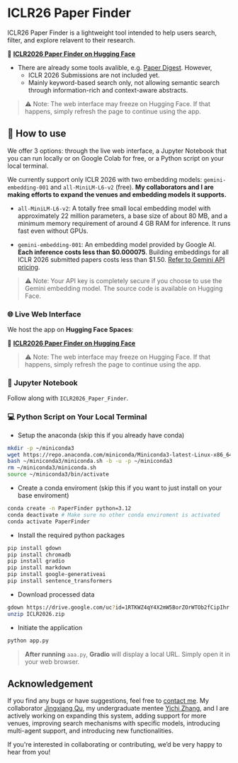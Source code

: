 # ICLR26 Paper Finder

ICLR26 Paper Finder is a lightweight tool intended to help users search, filter, and explore relavent to their research. 

🔗 **[ICLR2026 Paper Finder on Hugging Face](https://huggingface.co/spaces/wenhanacademia/ICLR2026_PaperFinder)**

- There are already some tools avalible, e.g. [Paper Digest](https://www.paperdigest.org/). However,
	- ICLR 2026 Submissions are not included yet.
	- Mainly keyword-based search only, not allowing semantic search through information-rich and context-aware abstracts.
	
> ⚠️ Note: The web interface may freeze on Hugging Face.
> If that happens, simply refresh the page to continue using the app. 

## 🚀 How to use
We offer 3 options: through the live web interface, a Jupyter Notebook that you can run locally or on Google Colab for free, or a Python script on your local terminal.

We currently support only ICLR 2026 with two embedding models: `gemini-embedding-001` and `all-MiniLM-L6-v2` (free). **My collaborators and I are making efforts to expand the venues and embedding models it supports.**

- `all-MiniLM-L6-v2`: A totally free small local embedding model with approximately 22 million parameters, a base size of about 80 MB, and a minimum memory requirement of around 4 GB RAM for inference. It runs fast even without GPUs.

- `gemini-embedding-001`: An embedding model provided by Google AI. **Each inference costs less than $0.000075**. Building embeddings for all ICLR 2026 submitted papers costs less than $1.50. [Refer to Gemini API pricing](https://ai.google.dev/gemini-api/docs/pricing?authuser=5#standard_10).

> ⚠️ Note: Your API key is completely secure if you choose to use the Gemini embedding model. The source code is available on Hugging Face.


### 🌐 Live Web Interface

We host the app on **Hugging Face Spaces**:

🔗 **[ICLR2026 Paper Finder on Hugging Face](https://huggingface.co/spaces/wenhanacademia/ICLR2026_PaperFinder)**

> ⚠️ Note: The web interface may freeze on Hugging Face.
> If that happens, simply refresh the page to continue using the app. 


### 📓 Jupyter Notebook
Follow along with `ICLR2026_Paper_Finder`. 

### 💻 Python Script on Your Local Terminal
- Setup the anaconda (skip this if you already have conda)
```bash
mkdir -p ~/miniconda3
wget https://repo.anaconda.com/miniconda/Miniconda3-latest-Linux-x86_64.sh -O ~/miniconda3/miniconda.sh
bash ~/miniconda3/miniconda.sh -b -u -p ~/miniconda3
rm ~/miniconda3/miniconda.sh
source ~/miniconda3/bin/activate
```

- Create a conda enviroment (skip this if you want to just install on your base enviroment)
```bash
conda create -n PaperFinder python=3.12
conda deactivate # Make sure no other conda enviroment is activated
conda activate PaperFinder
```

-  Install the required python packages
```bash
pip install gdown
pip install chromadb
pip install gradio
pip install markdown
pip install google-generativeai
pip install sentence_transformers
```
- Download processed data
```bash
gdown https://drive.google.com/uc?id=1RTKWZ4qY4X2mW5BorZOrWTOb2fCipIhr
unzip ICLR2026.zip
```	

- Initiate the application
```bash
python app.py
```	

> **After running** `aaa.py`, **Gradio** will display a local URL. Simply open it in your web browser.

## Acknowledgement
If you find any bugs or have suggestions, feel free to [contact me](https://wenhangao21.github.io/).
My collaborator [Jingxiang Qu](https://qujx.github.io/), my undergraduate mentee [Yichi Zhang](https://yichixiaoju.github.io/YichiZhang.github.io/), and I are actively working on expanding this system, adding support for more venues, improving search mechanisms with specific models, introducing multi-agent support, and introducing new functionalities.

If you're interested in collaborating or contributing, we’d be very happy to hear from you!


